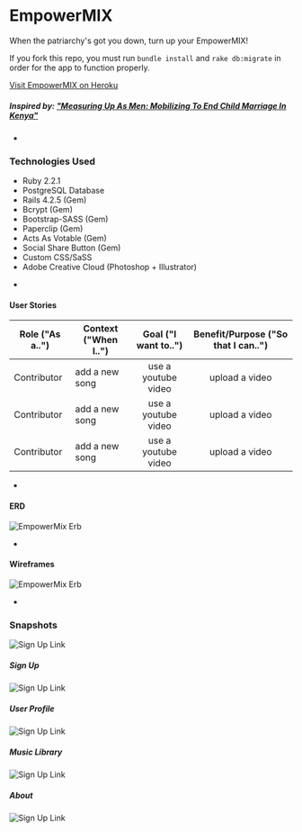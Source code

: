 # EmpowerMIX 

When the patriarchy's got you down, turn up your EmpowerMIX!

If you fork this repo, you must run `bundle install` and `rake db:migrate` in order for the app to function properly.

[Visit EmpowerMIX on Heroku](https://empowermix.herokuapp.com/)

##### Inspired by: ["Measuring Up As Men: Mobilizing To End Child Marriage In Kenya"](https://www.youtube.com/watch?v=Nb--b4l_OZ8)

-

### Technologies Used

* Ruby 2.2.1
* PostgreSQL Database
* Rails 4.2.5 (Gem)
* Bcrypt (Gem)
* Bootstrap-SASS (Gem)
* Paperclip (Gem)
* Acts As Votable (Gem)
* Social Share Button (Gem)
* Custom CSS/SaSS
* Adobe Creative Cloud (Photoshop + Illustrator)

-

#### User Stories

| Role ("As a..") | Context ("When I..") | Goal ("I want to..") | Benefit/Purpose ("So that I can..") |
|-----------------|----------------------|:--------------------:|:-----------------------------------:|
| Contributor | add a new song | use a youtube video | upload a video |
| Contributor | add a new song | use a youtube video | upload a video |
| Contributor | add a new song | use a youtube video | upload a video |

-

#### ERD

![ EmpowerMix Erb ](app/assets/images/readme/erb.png)

-

#### Wireframes

![ EmpowerMix Erb ](app/assets/images/readme/wireframes.png)

-

### Snapshots

![Sign Up Link](app/assets/images/readme/index.png)

##### Sign Up

![Sign Up Link](app/assets/images/readme/signup.png)

##### User Profile

![Sign Up Link](app/assets/images/readme/profile.png)

##### Music Library

![Sign Up Link](app/assets/images/readme/library.png)

##### About

![Sign Up Link](app/assets/images/readme/about.png)

